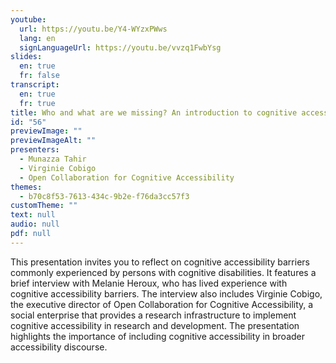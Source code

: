 ```yaml
---
youtube:
  url: https://youtu.be/Y4-WYzxPWws
  lang: en
  signLanguageUrl: https://youtu.be/vvzq1FwbYsg
slides:
  en: true
  fr: false
transcript:
  en: true
  fr: true
title: Who and what are we missing? An introduction to cognitive accessibility
id: "56"
previewImage: ""
previewImageAlt: ""
presenters:
  - Munazza Tahir
  - Virginie Cobigo
  - Open Collaboration for Cognitive Accessibility
themes:
  - b70c8f53-7613-434c-9b2e-f76da3cc57f3
customTheme: ""
text: null
audio: null
pdf: null
---
```

This presentation invites you to reflect on cognitive accessibility barriers commonly experienced by persons with cognitive disabilities. It features a brief interview with Melanie Heroux, who has lived experience with cognitive accessibility barriers. The interview also includes Virginie Cobigo, the executive director of Open Collaboration for Cognitive Accessibility, a social enterprise that provides a research infrastructure to implement cognitive accessibility in research and development. The presentation highlights the importance of including cognitive accessibility in broader accessibility discourse.
